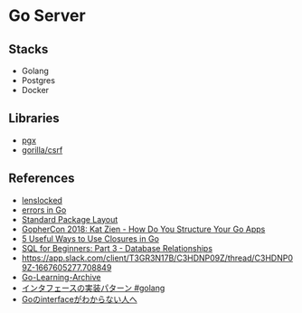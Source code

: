 # Go Server

## Stacks
- Golang
- Postgres
- Docker

## Libraries
- [pgx](https://github.com/jackc/pgx)
- [gorilla/csrf](https://github.com/gorilla/csrf)

## References
- [lenslocked](https://github.com/calhounio/lenslocked)
- [errors in Go](https://errorsingo.com/)
- [Standard Package Layout](https://www.gobeyond.dev/standard-package-layout/)
- [GopherCon 2018: Kat Zien - How Do You Structure Your Go Apps](https://www.youtube.com/watch?v=oL6JBUk6tj0)
- [5 Useful Ways to Use Closures in Go ](https://www.calhoun.io/5-useful-ways-to-use-closures-in-go/)
- [SQL for Beginners: Part 3 - Database Relationships](https://code.tutsplus.com/articles/sql-for-beginners-part-3-database-relationships--net-8561)
- https://app.slack.com/client/T3GR3N17B/C3HDNP09Z/thread/C3HDNP09Z-1667605277.708849
- [Go-Learning-Archive](https://github.com/ErdemOzgen/Go-Learning-Archive)
- [インタフェースの実装パターン #golang](https://qiita.com/tenntenn/items/eac962a49c56b2b15ee8#%E3%81%AF%E3%81%98%E3%82%81%E3%81%AB)
- [Goのinterfaceがわからない人へ](https://qiita.com/rtok/items/46eadbf7b0b7a1b0eb08)